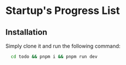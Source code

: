 # Startup's Progress List

## Installation

Simply clone it and run the following command:

```bash
  cd todo && pnpm i && pnpm run dev
```
